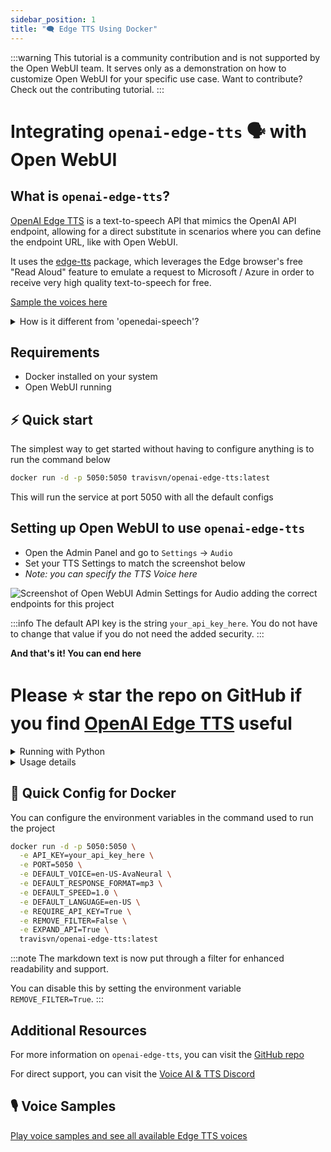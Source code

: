 ```yaml
---
sidebar_position: 1
title: "🗨️ Edge TTS Using Docker"
---
```


:::warning
This tutorial is a community contribution and is not supported by the Open WebUI team. It serves only as a demonstration on how to customize Open WebUI for your specific use case. Want to contribute? Check out the contributing tutorial.
:::

# Integrating `openai-edge-tts` 🗣️ with Open WebUI

## What is `openai-edge-tts`?

[OpenAI Edge TTS](https://github.com/travisvn/openai-edge-tts) is a text-to-speech API that mimics the OpenAI API endpoint, allowing for a direct substitute in scenarios where you can define the endpoint URL, like with Open WebUI.

It uses the [edge-tts](https://github.com/rany2/edge-tts) package, which leverages the Edge browser's free "Read Aloud" feature to emulate a request to Microsoft / Azure in order to receive very high quality text-to-speech for free.

[Sample the voices here](https://tts.travisvn.com)

<details>
  <summary>How is it different from 'openedai-speech'?</summary>

Similar to [openedai-speech](https://github.com/matatonic/openedai-speech), [openai-edge-tts](https://github.com/travisvn/openai-edge-tts) is a text-to-speech API endpoint that mimics the OpenAI API endpoint, allowing for a direct substitute in scenarios where the OpenAI Speech endpoint is callable and the server endpoint URL can be configured.

`openedai-speech` is a more comprehensive option that allows for entirely offline generation of speech with many modalities to choose from.

`openai-edge-tts` is a simpler option that uses a Python package called `edge-tts` to generate the audio.

</details>

## Requirements

- Docker installed on your system
- Open WebUI running

## ⚡️ Quick start

The simplest way to get started without having to configure anything is to run the command below

```bash
docker run -d -p 5050:5050 travisvn/openai-edge-tts:latest
```

This will run the service at port 5050 with all the default configs

## Setting up Open WebUI to use `openai-edge-tts`

- Open the Admin Panel and go to `Settings` -> `Audio`
- Set your TTS Settings to match the screenshot below
- *Note: you can specify the TTS Voice here*

![Screenshot of Open WebUI Admin Settings for Audio adding the correct endpoints for this project](https://utfs.io/f/MMMHiQ1TQaBobmOhsMkrO6Tl2kxX39dbuFiQ8cAoNzysIt7f)

:::info
The default API key is the string `your_api_key_here`. You do not have to change that value if you do not need the added security.
:::

**And that's it! You can end here**

# Please ⭐️ star the repo on GitHub if you find [OpenAI Edge TTS](https://github.com/travisvn/openai-edge-tts) useful

<details>
  <summary>Running with Python</summary>
  
### 🐍 Running with Python

If you prefer to run this project directly with Python, follow these steps to set up a virtual environment, install dependencies, and start the server.

#### 1. Clone the Repository

```bash
git clone https://github.com/travisvn/openai-edge-tts.git
cd openai-edge-tts
```

#### 2. Set Up a Virtual Environment

Create and activate a virtual environment to isolate dependencies:

```bash
# For macOS/Linux
python3 -m venv venv
source venv/bin/activate

# For Windows
python -m venv venv
venv\Scripts\activate
```

#### 3. Install Dependencies

Use `pip` to install the required packages listed in `requirements.txt`:

```bash
pip install -r requirements.txt
```

#### 4. Configure Environment Variables

Create a `.env` file in the root directory and set the following variables:

```plaintext
API_KEY=your_api_key_here
PORT=5050

DEFAULT_VOICE=en-US-AvaNeural
DEFAULT_RESPONSE_FORMAT=mp3
DEFAULT_SPEED=1.0

DEFAULT_LANGUAGE=en-US

REQUIRE_API_KEY=True
REMOVE_FILTER=False
EXPAND_API=True
```

#### 5. Run the Server

Once configured, start the server with:

```bash
python app/server.py
```

The server will start running at `http://localhost:5050`.

#### 6. Test the API

You can now interact with the API at `http://localhost:5050/v1/audio/speech` and other available endpoints. See the Usage section for request examples.

</details>

<details>
  <summary>Usage details</summary>
  
##### Endpoint: `/v1/audio/speech` (aliased with `/audio/speech`)

Generates audio from the input text. Available parameters:

**Required Parameter:**

- **input** (string): The text to be converted to audio (up to 4096 characters).

**Optional Parameters:**

- **model** (string): Set to "tts-1" or "tts-1-hd" (default: `"tts-1"`).
- **voice** (string): One of the OpenAI-compatible voices (alloy, echo, fable, onyx, nova, shimmer) or any valid `edge-tts` voice (default: `"en-US-AvaNeural"`).
- **response_format** (string): Audio format. Options: `mp3`, `opus`, `aac`, `flac`, `wav`, `pcm` (default: `mp3`).
- **speed** (number): Playback speed (0.25 to 4.0). Default is `1.0`.

:::tip
You can browse available voices and listen to sample previews at [tts.travisvn.com](https://tts.travisvn.com)
:::

Example request with `curl` and saving the output to an mp3 file:

```bash
curl -X POST http://localhost:5050/v1/audio/speech \
  -H "Content-Type: application/json" \
  -H "Authorization: Bearer your_api_key_here" \
  -d '{
    "input": "Hello, I am your AI assistant! Just let me know how I can help bring your ideas to life.",
    "voice": "echo",
    "response_format": "mp3",
    "speed": 1.0
  }' \
  --output speech.mp3
```

Or, to be in line with the OpenAI API endpoint parameters:

```bash
curl -X POST http://localhost:5050/v1/audio/speech \
  -H "Content-Type: application/json" \
  -H "Authorization: Bearer your_api_key_here" \
  -d '{
    "model": "tts-1",
    "input": "Hello, I am your AI assistant! Just let me know how I can help bring your ideas to life.",
    "voice": "alloy"
  }' \
  --output speech.mp3
```

And an example of a language other than English:

```bash
curl -X POST http://localhost:5050/v1/audio/speech \
  -H "Content-Type: application/json" \
  -H "Authorization: Bearer your_api_key_here" \
  -d '{
    "model": "tts-1",
    "input": "じゃあ、行く。電車の時間、調べておくよ。",
    "voice": "ja-JP-KeitaNeural"
  }' \
  --output speech.mp3
```

##### Additional Endpoints

- **POST/GET /v1/models**: Lists available TTS models.
- **POST/GET /v1/voices**: Lists `edge-tts` voices for a given language / locale.
- **POST/GET /v1/voices/all**: Lists all `edge-tts` voices, with language support information.

:::info
The `/v1` is now optional.

Additionally, there are endpoints for **Azure AI Speech** and **ElevenLabs** for potential future support if custom API endpoints are allowed for these options in Open WebUI.

These can be disabled by setting the environment variable `EXPAND_API=False`.
:::

</details>

## 🐳 Quick Config for Docker

You can configure the environment variables in the command used to run the project

```bash
docker run -d -p 5050:5050 \
  -e API_KEY=your_api_key_here \
  -e PORT=5050 \
  -e DEFAULT_VOICE=en-US-AvaNeural \
  -e DEFAULT_RESPONSE_FORMAT=mp3 \
  -e DEFAULT_SPEED=1.0 \
  -e DEFAULT_LANGUAGE=en-US \
  -e REQUIRE_API_KEY=True \
  -e REMOVE_FILTER=False \
  -e EXPAND_API=True \
  travisvn/openai-edge-tts:latest
```

:::note
The markdown text is now put through a filter for enhanced readability and support.

You can disable this by setting the environment variable `REMOVE_FILTER=True`.
:::

## Additional Resources

For more information on `openai-edge-tts`, you can visit the [GitHub repo](https://github.com/travisvn/openai-edge-tts)

For direct support, you can visit the [Voice AI & TTS Discord](https://tts.travisvn.com/discord)

## 🎙️ Voice Samples

[Play voice samples and see all available Edge TTS voices](https://tts.travisvn.com/)
